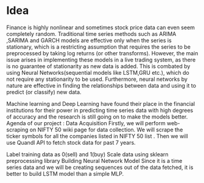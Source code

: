 # Idea
Finance is highly nonlinear and sometimes stock price data can even seem completely random. Traditional time series methods such as ARIMA ,SARIMA and GARCH models are effective only when the series is stationary, which is a restricting assumption that requires the series to be preprocessed by taking log returns (or other transforms). However, the main issue arises in implementing these models in a live trading system, as there is no guarantee of stationarity as new data is added.
This is combated by using Neural Networks(sequential models like LSTM,GRU etc.), which do not require any stationarity to be used. Furthermore, neural networks by nature are effective in finding the relationships between data and using it to predict (or classify) new data.

Machine learning and Deep Learning have found their place in the financial institutions for their power in predicting time series data with high degrees of accuracy and the research is still going on to make the models better.
Agenda of our project :
Data Acquisition
Firstly, we will perform web-scraping on NIFTY 50 wiki page for data collection. We will scrape the ticker symbols for all the companies listed in NIFTY 50 list .
Then we will use Quandl API to fetch stock data for past 7 years.

Label training data as 0(sell) and 1(buy)
Scale data using sklearn preprocessing library
Building Neural Network Model
Since it is a time series data and we will be creating sequences out of the data fetched, it is better to build LSTM model than a simple MLP.
